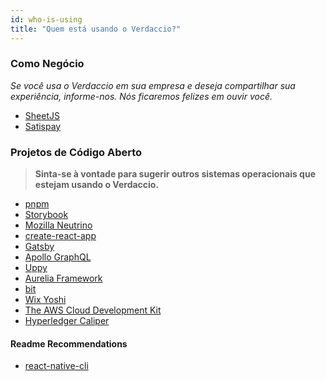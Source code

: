 ```yaml
---
id: who-is-using
title: "Quem está usando o Verdaccio?"
---
```


### Como Negócio

*Se você usa o Verdaccio em sua empresa e deseja compartilhar sua experiência, informe-nos. Nós ficaremos felizes em ouvir você.*

* [SheetJS](https://sheetjs.com/)
* [Satispay](https://www.satispay.com/)

### Projetos de Código Aberto

> **Sinta-se à vontade para sugerir outros sistemas operacionais que estejam usando o Verdaccio.**

* [pnpm](https://pnpm.js.org/)
* [Storybook](https://storybook.js.org/)
* [Mozilla Neutrino](https://neutrinojs.org/)
* [create-react-app](https://github.com/facebook/create-react-app/blob/master/CONTRIBUTING.md#contributing-to-e2e-end-to-end-tests)
* [Gatsby](https://github.com/gatsbyjs/gatsby)
* [Apollo GraphQL](https://github.com/apollographql)
* [Uppy](https://github.com/transloadit/uppy)
* [Aurelia Framework](https://github.com/aurelia/framework)
* [bit](https://github.com/teambit/bit)
* [Wix Yoshi](https://github.com/wix/yoshi)
* [The AWS Cloud Development Kit](https://github.com/awslabs/aws-cdk)
* [Hyperledger Caliper](https://github.com/hyperledger/caliper)

#### Readme Recommendations

* [react-native-cli](https://github.com/react-native-community/react-native-cli/blob/master/CONTRIBUTING.md)